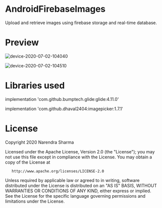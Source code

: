 # AndroidFirebaseImages
  Upload and retrieve images using firebase storage and real-time database.
  
# Preview
 ![device-2020-07-02-104040](https://user-images.githubusercontent.com/29101249/86320077-a7b22980-bc53-11ea-9f48-2eb68b91a920.png)
 
 ![device-2020-07-02-104510](https://user-images.githubusercontent.com/29101249/86320098-b26cbe80-bc53-11ea-9c4c-221208bc0708.png)
 
# Libraries used
  implementation 'com.github.bumptech.glide:glide:4.11.0'
  
  implementation 'com.github.dhaval2404:imagepicker:1.7.1'
  
# License
  Copyright 2020 Narendra Sharma

   Licensed under the Apache License, Version 2.0 (the "License");
   you may not use this file except in compliance with the License.
   You may obtain a copy of the License at

       http://www.apache.org/licenses/LICENSE-2.0

   Unless required by applicable law or agreed to in writing, software
   distributed under the License is distributed on an "AS IS" BASIS,
   WITHOUT WARRANTIES OR CONDITIONS OF ANY KIND, either express or implied.
   See the License for the specific language governing permissions and
   limitations under the License.
